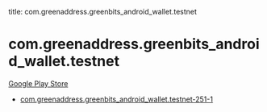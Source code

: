 title: com.greenaddress.greenbits_android_wallet.testnet
# com.greenaddress.greenbits_android_wallet.testnet


[Google Play Store](https://play.google.com/store/apps/details?id=com.greenaddress.greenbits_android_wallet.testnet)


* [com.greenaddress.greenbits_android_wallet.testnet-251-1](./com.greenaddress.greenbits_android_wallet.testnet-251-1/)